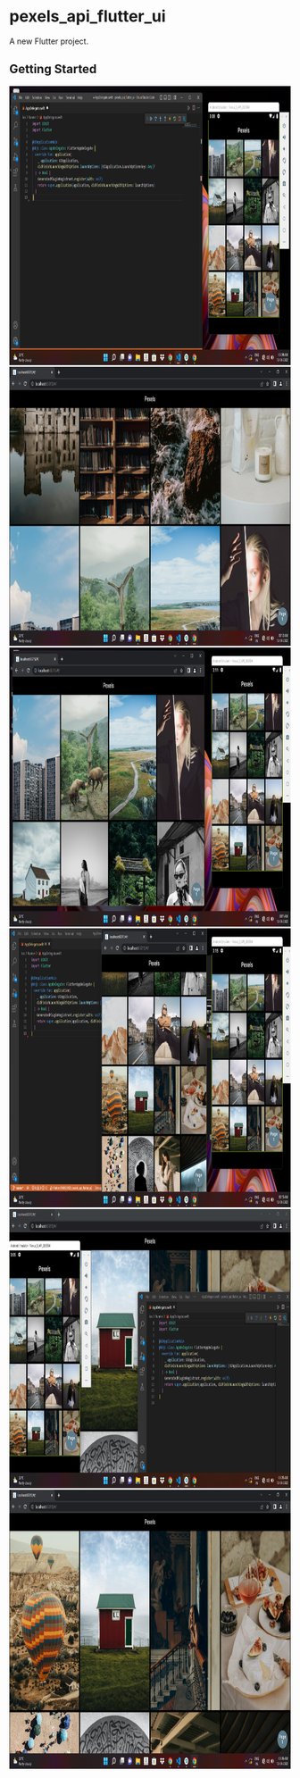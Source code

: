 # pexels_api_flutter_ui

A new Flutter project.

## Getting Started


<div> 
    <img src="https://github.com/imCoderAditya/Pexels_Flutter_Ui/blob/Day1/assets/screenshots/Screenshot%20(7).png?raw=true"alt="loading..." width="1266" height="500">
    <img src="https://github.com/imCoderAditya/Pexels_Flutter_Ui/blob/Day1/assets/screenshots/Screenshot%20(9).png?raw=true" alt="loading..."        style="width:1266px;height:500px";>
    <img src="https://github.com/imCoderAditya/Pexels_Flutter_Ui/blob/Day1/assets/screenshots/Screenshot%20(8).png?raw=true" alt="loading..." width="1266" height="500">
    <img src="https://github.com/imCoderAditya/Pexels_Flutter_Ui/blob/Day1/assets/screenshots/Screenshot%20(11).png?raw=true" alt="loading..." width="1266" height="500">
    <img src="https://github.com/imCoderAditya/Pexels_Flutter_Ui/blob/Day1/assets/screenshots/Screenshot%20(5).png?raw=true" alt="loading..." width="1266" height="500>
    <img src="https://github.com/imCoderAditya/Pexels_Flutter_Ui/blob/Day1/assets/screenshots/Screenshot%20(10).png?raw=true" alt="loading..." width="1266" height="500">
    <img src="https://github.com/imCoderAditya/Pexels_Flutter_Ui/blob/Day1/assets/screenshots/Screenshot%20(6).png?raw=true"alt="loading..."width="1266" height="500">
 </div>

<!-- This project is a starting point for a Flutter application.

A few resources to get you started if this is your first Flutter project:

- [Lab: Write your first Flutter app](https://docs.flutter.dev/get-started/codelab)
- [Cookbook: Useful Flutter samples](https://docs.flutter.dev/cookbook)

For help getting started with Flutter development, view the
[online documentation](https://docs.flutter.dev/), which offers tutorials,
samples, guidance on mobile development, and a full API reference. -->

